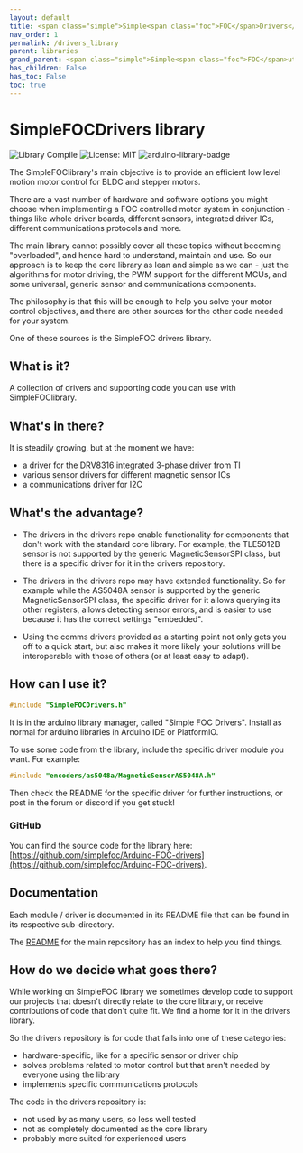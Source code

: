 ```yaml
---
layout: default
title: <span class="simple">Simple<span class="foc">FOC</span>Drivers</span>
nav_order: 1
permalink: /drivers_library
parent: libraries
grand_parent: <span class="simple">Simple<span class="foc">FOC</span>utils</span>
has_children: False
has_toc: False
toc: true
---
```



# <span class="simple">Simple<span class="foc">FOC</span>Drivers</span> library

![Library Compile](https://github.com/simplefoc/Arduino-FOC-Drivers/workflows/Library%20Compile/badge.svg)
![License: MIT](https://img.shields.io/badge/License-MIT-yellow.svg)
![arduino-library-badge](https://ardubadge.simplefoc.com?lib=SimpleFOCDrivers)


The <span class="simple">Simple<span class="foc">FOC</span>library</span>'s main objective is to provide an efficient low level motion motor control for BLDC and stepper motors.

There are a vast number of hardware and software options you might choose when implementing a FOC controlled motor system in conjunction - things like whole driver boards, different sensors, integrated driver ICs, different communications protocols and more.

The main library cannot possibly cover all these topics without becoming "overloaded", and hence hard to understand, maintain and use. So our approach is to keep the core library as lean and simple as we can - just the algorithms for motor driving, the PWM support for the different MCUs, and some universal, generic sensor and communications components.

The philosophy is that this will be enough to help you solve your motor control objectives, and there are other sources for the other code needed for your system.

One of these sources is the <span class="simple">Simple<span class="foc">FOC</span></span> drivers library.

## What is it?

A collection of drivers and supporting code you can use with <span class="simple">Simple<span class="foc">FOC</span>library</span>.

## What's in there?

It is steadily growing, but at the moment we have:

- a driver for the DRV8316 integrated 3-phase driver from TI
- various sensor drivers for different magnetic sensor ICs
- a communications driver for I2C

## What's the advantage?

- The drivers in the drivers repo enable functionality for components that don't work with the standard core library. For example, the TLE5012B sensor is not supported by the generic MagneticSensorSPI class, but there is a specific driver for it in the drivers repository.

- The drivers in the drivers repo may have extended functionality. So for example while the AS5048A sensor is supported by the generic MagneticSensorSPI class, the specific driver for it allows querying its other registers, allows detecting sensor errors, and is easier to use because it has the correct settings "embedded".

- Using the comms drivers provided as a starting point not only gets you off to a quick start, but also makes it more likely your solutions will be interoperable with those of others (or at least easy to adapt).

## How can I use it?

```cpp
#include "SimpleFOCDrivers.h"
```

It is in the arduino library manager, called "Simple FOC Drivers". Install as normal for arduino libraries in Arduino IDE or PlatformIO.

To use some code from the library, include the specific driver module you want. For example:

```cpp
#include "encoders/as5048a/MagneticSensorAS5048A.h"
```

Then check the README for the specific driver for further instructions, or post in the forum or discord if you get stuck!

### GitHub

You can find the source code for the library here: [https://github.com/simplefoc/Arduino-FOC-drivers](https://github.com/simplefoc/Arduino-FOC-drivers).


## Documentation

Each module / driver is documented in its README file that can be found in its respective sub-directory.

The [README](https://github.com/simplefoc/Arduino-FOC-drivers) for the main repository has an index to help you find things.


## How do we decide what goes there?

While working on <span class="simple">Simple<span class="foc">FOC</span> library</span> we sometimes develop code to support our projects that doesn't directly relate to the core library, or receive contributions of code that don't quite fit. We find a home for it in the drivers library.

So the drivers repository is for code that falls into one of these categories:

- hardware-specific, like for a specific sensor or driver chip
- solves problems related to motor control but that aren't needed by everyone using the library
- implements specific communications protocols

The code in the drivers repository is:

- not used by as many users, so less well tested
- not as completely documented as the core library
- probably more suited for experienced users

